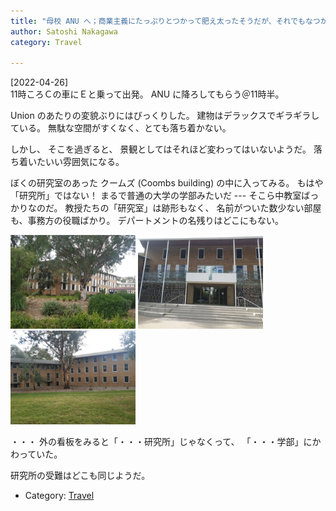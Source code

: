 ```yaml
---
title: "母校 ANU へ；商業主義にたっぷりとつかって肥え太ったそうだが、それでもなつかしい"
author: Satoshi Nakagawa
category: Travel

---
```


[2022-04-26]  
 11時ころＣの車にＥと乗って出発。
ANU に降ろしてもらう＠11時半。

Union のあたりの変貌ぶりにはびっくりした。
建物はデラックスでギラギラしている。
無駄な空間がすくなく、とても落ち着かない。

 しかし、
そこを過ぎると、
景観としてはそれほど変わってはいないようだ。
落ち着いたいい雰囲気になる。

 ぼくの研究室のあった
クームズ (Coombs building) の中に入ってみる。
もはや「研究所」ではない！
まるで普通の大学の学部みたいだ
--- そこら中教室ばっかりなのだ。
教授たちの「研究室」は跡形もなく、
名前がついた数少ない部屋も、事務方の役職ばかり。
デパートメントの名残りはどこにもない。

<a href=/pict/2022-04-26-coombs-1.jpg><img src="/pict/2022-04-26-coombs-1.jpg" alt="" width="200"/></a>
<a href=/pict/2022-04-26-coombs-2.jpg><img src="/pict/2022-04-26-coombs-2.jpg" alt="" width="200"/></a>
<a href=/pict/2022-04-26-coombs-3.jpg><img src="/pict/2022-04-26-coombs-3.jpg" alt="" width="200"/></a>

 ・・・
外の看板をみると「・・・研究所」じゃなくって、
「・・・学部」にかわっていた。

 研究所の受難はどこも同じようだ。

- Category: [Travel](/categories.html#Travel)

